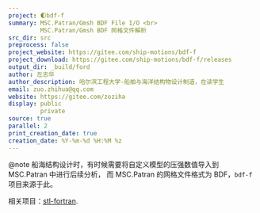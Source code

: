 ```yaml
---
project: 🌓bdf-f
summary: MSC.Patran/Gmsh BDF File I/O <br>
         MSC.Patran/Gmsh BDF 网格文件解析
src_dir: src
preprocess: false
project_website: https://gitee.com/ship-motions/bdf-f
project_download: https://gitee.com/ship-motions/bdf-f/releases
output_dir: _build/ford
author: 左志华
author_description: 哈尔滨工程大学-船舶与海洋结构物设计制造，在读学生
email: zuo.zhihua@qq.com
website: https://gitee.com/zoziha
display: public
         private
source: true
parallel: 2
print_creation_date: true
creation_date: %Y-%m-%d %H:%M %z
---
```


@note 船海结构设计时，有时候需要将自定义模型的压强数值导入到 MSC.Patran 中进行后续分析，
而 MSC.Patran 的网格文件格式为 BDF，`bdf-f` 项目来源于此。

相关项目：[stl-fortran](https://github.com/jacobwilliams/stl-fortran).
